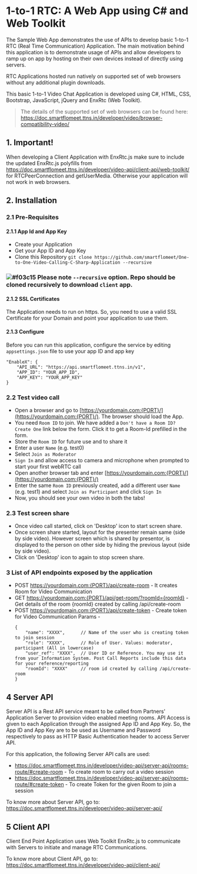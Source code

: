 # 1-to-1 RTC: A Web App using C# and Web Toolkit

The Sample Web App demonstrates the use of APIs to develop basic 1-to-1 RTC (Real Time Communication) Application. The main motivation behind this application is to demonstrate usage of APIs and allow developers to ramp up on app by hosting on their own devices instead of directly using servers.

RTC Applications hosted run natively on supported set of web browsers without any additional plugin downloads.

This basic 1-to-1 Video Chat Application is developed using C#, HTML, CSS, Bootstrap, JavaScript, jQuery and EnxRtc (Web Toolkit).

>The details of the supported set of web browsers can be found here:
https://doc.smartflomeet.ttns.in/developer/video/browser-compatibility-video/

## 1. Important!

When developing a Client Application with EnxRtc.js make sure to include the updated EnxRtc.js polyfills from https://doc.smartflomeet.ttns.in/developer/video-api/client-api/web-toolkit/ for RTCPeerConnection and getUserMedia. Otherwise your application will not work in web browsers.



## 2. Installation

### 2.1 Pre-Requisites

#### 2.1.1 App Id and App Key 

* Create your Application
* Get your App ID and App Key
* Clone this Repository `git clone https://github.com/smartflomeet/One-to-One-Video-Calling-C-Sharp-Application --recursive`
### ![#f03c15](https://via.placeholder.com/15/f03c15/000000?text=+) Please note `--recursive` option. Repo should be cloned recursively to download `client` app. 

#### 2.1.2 SSL Certificates

The Application needs to run on https. So, you need to use a valid SSL Certificate for your Domain and point your application to use them.

#### 2.1.3 Configure

 Before you can run this application, configure the service by editing `appsettings.json` file to use your app ID and app key
``` 
"EnableX": {
    "API_URL": "https://api.smartflomeet.ttns.in/v1",
    "APP_ID": "YOUR_APP_ID",
    "APP_KEY": "YOUR_APP_KEY"
}
```

### 2.2 Test video call

* Open a browser and go to [https://yourdomain.com:{PORT}/](https://yourdomain.com:{PORT}/). The browser should load the App. 
* You need `Room ID` to join. We have added a `Don't have a Room ID? Create One` link below the form. Click it to get a Room-Id prefilled in the form.
* Store the `Room ID` for future use and to share it
* Enter a user `Name` (e.g. test0)
* Select `Join as Moderator`
* `Sign In` and allow access to camera and microphone when prompted to start your first webRTC call
* Open another browser tab and enter [https://yourdomain.com:{PORT}/](https://yourdomain.com:{PORT}/)
* Enter the same `Room ID` previously created, add a different user `Name` (e.g. test1) and select `Join as Participant` and click `Sign In`
* Now, you should see your own video in both the tabs!

### 2.3 Test screen share

* Once video call started, click on 'Desktop' icon to start screen share.
* Once screen share started, layout for the presenter remain same (side by side video). However screen which is shared by presentor, is displayed to the person on other side by hiding the previous layout (side by side video).
* Click on 'Desktop' icon to again to stop screen share.


### 3 List of API endpoints exposed by the application

* POST https://yourdomain.com:{PORT}/api/create-room                 - It creates Room for Video Communication
* GET  https://yourdomain.com:{PORT}/api/get-room/?roomId={roomId}   - Get details of the room {roomId} created by calling /api/create-room 
* POST https://yourdomain.com:{PORT}/api/create-token                - Create token for Video Communication
    Params -
    ```
    {
        "name": "XXXX",      // Name of the user who is creating token to join session
        "role": "XXXX",      // Role of User. Values: moderator, participant (All in lowercase)
        "user_ref": "XXXX",  // User ID or Reference. You may use it from your Information System. Post Call Reports include this data for your reference/reporting
        "roomId": "XXXX"     // room id created by calling /api/create-room 
    }
    ```


## 4 Server API

Server API is a Rest API service meant to be called from Partners' Application Server to provision video enabled
meeting rooms. API Access is given to each Application through the assigned App ID and App Key. So, the App ID and App Key
are to be used as Username and Password respectively to pass as HTTP Basic Authentication header to access Server API.

For this application, the following Server API calls are used:
* https://doc.smartflomeet.ttns.in/developer/video-api/server-api/rooms-route/#create-room - To create room to carry out a video session
* https://doc.smartflomeet.ttns.in/developer/video-api/server-api/rooms-route/#create-token - To create Token for the given Room to join a session

To know more about Server API, go to:
https://doc.smartflomeet.ttns.in/developer/video-api/server-api/


## 5 Client API

Client End Point Application uses Web Toolkit EnxRtc.js to communicate with Servers to initiate and manage RTC Communications.

To know more about Client API, go to:
https://doc.smartflomeet.ttns.in/developer/video-api/client-api/
